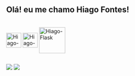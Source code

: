 ## Olá! eu me chamo Hiago Fontes!

<div style="display: inline_block"><br>
  <img align= "center" alt= "Hiago-Python" heigth= "30" width= "40" src="https://cdn.jsdelivr.net/gh/devicons/devicon@latest/icons/python/python-original.svg"/>
  <img align= "center" alt= "Hiago-C" heigth= "30" width= "40" src= "https://cdn.jsdelivr.net/gh/devicons/devicon@latest/icons/c/c-original.svg"/>
  <img align= "center" alt= "Hiago-Flask" heigth= "60" width= "70" src= "https://cdn.jsdelivr.net/gh/devicons/devicon@latest/icons/flask/flask-original-wordmark.svg"/>
</div>
  
  ##
 
<div>
  <a href="https://instagram.com/rafaballerini" target="_blank"><img src="https://img.shields.io/badge/-Instagram-%23E4405F?style=for-the-badge&logo=instagram&logoColor=white" target="_blank"></a>
  <a href="https://www.linkedin.com/in/rafaella-ballerini-45875016a" target="_blank"><img src="https://img.shields.io/badge/-LinkedIn-%230077B5?style=for-the-badge&logo=linkedin&logoColor=white" target="_blank"></a> 
  
</div>
